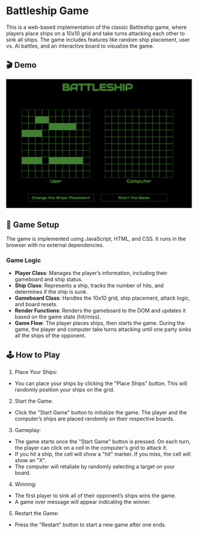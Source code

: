 # Battleship Game
This is a web-based implementation of the classic Battleship game, where players place ships on a 10x10 grid and take turns attacking each other to sink all ships. The game includes features like random ship placement, user vs. AI battles, and an interactive board to visualize the game.

## 🎬 Demo
![Game Screenshot](./src/assets/images/screenshot.png)

## 🔨 Game Setup
The game is implemented using JavaScript, HTML, and CSS. It runs in the browser with no external dependencies.

### Game Logic
- **Player Class**: Manages the player’s information, including their gameboard and ship status.
- **Ship Class**: Represents a ship, tracks the number of hits, and determines if the ship is sunk.
- **Gameboard Class**: Handles the 10x10 grid, ship placement, attack logic, and board resets.
- **Render Functions**: Renders the gameboard to the DOM and updates it based on the game state (hit/miss).
- **Game Flow**: The player places ships, then starts the game. During the game, the player and computer take turns attacking until one party sinks all the ships of the opponent.

## 🕹 How to Play
1. Place Your Ships:
- You can place your ships by clicking the "Place Ships" button. This will randomly position your ships on the grid.

2. Start the Game:
- Click the "Start Game" button to initialize the game. The player and the computer’s ships are placed randomly on their respective boards.

3. Gameplay:
- The game starts once the "Start Game" button is pressed. On each turn, the player can click on a cell in the computer's grid to attack it.
- If you hit a ship, the cell will show a "hit" marker. If you miss, the cell will show an "X".
- The computer will retaliate by randomly selecting a target on your board.

4. Winning:
- The first player to sink all of their opponent’s ships wins the game.
- A game over message will appear indicating the winner.

5. Restart the Game:
- Press the "Restart" button to start a new game after one ends.